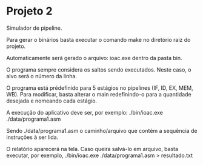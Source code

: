 # Projeto 2

Simulador de pipeline.

Para gerar o binários basta executar o comando make no diretório raiz do projeto.

Automaticamente será gerado o arquivo: ioac.exe dentro da pasta bin.

O programa sempre considera os saltos sendo executados. Neste caso, o alvo será o número da linha.

O programa está prédefinido para 5 estágios no pipelines (IF, ID, EX, MEM, WB). Para modificar, basta 
alterar o main redefinindo-o para a quantidade desejada e nomeando cada estágio.

A execução do aplicativo deve ser, por exemplo: ./bin/ioac.exe ./data/programa1.asm

Sendo ./data/programa1.asm o caminho/arquivo que contém a sequência de instruções à ser lida.

O relatório aparecerá na tela. Caso queira salvá-lo em arquivo, basta executar, por exemplo, ./bin/ioac.exe ./data/programa1.asm > resultado.txt
